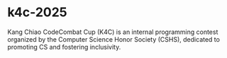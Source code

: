 # k4c-2025

Kang Chiao CodeCombat Cup (K4C) is an internal programming contest organized by the Computer Science Honor Society (CSHS), dedicated to promoting CS and fostering inclusivity.
